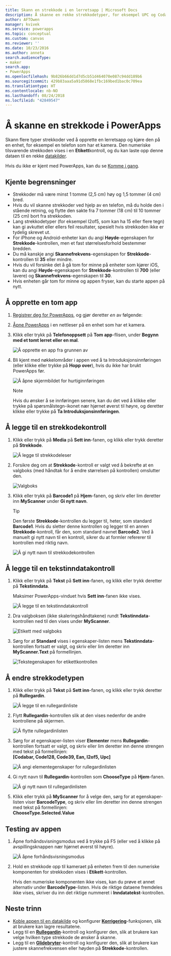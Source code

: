 ```yaml
---
title: Skann en strekkode i en lerretsapp | Microsoft Docs
description: Å skanne en rekke strekkodetyper, for eksempel UPC og Codabar
author: AFTOwen
manager: kvivek
ms.service: powerapps
ms.topic: conceptual
ms.custom: canvas
ms.reviewer: ''
ms.date: 10/23/2016
ms.author: anneta
search.audienceType:
- maker
search.app:
- PowerApps
ms.openlocfilehash: 9b826b66dd1d7d5cb51d464070e087c94dd189b6
ms.sourcegitcommit: 429b83aaa5a91d5868e1fbc169bed1bac0c709ea
ms.translationtype: HT
ms.contentlocale: nb-NO
ms.lasthandoff: 08/24/2018
ms.locfileid: "42849547"
---
```

# <a name="scan-a-barcode-in-powerapps"></a>Å skanne en strekkode i PowerApps

Skann flere typer strekkoder ved å opprette en lerretsapp og kjøre den på en enhet, for eksempel en telefon som har et kamera. Den numeriske tilsvarende strekkoden vises i en **Etikett**kontroll, og du kan laste opp denne dataen til en rekke [datakilder](connections-list.md).

Hvis du ikke er kjent med PowerApps, kan du se [Komme i gang](getting-started.md).

## <a name="known-limitations"></a>Kjente begrensninger

* Strekkoder må være minst 1 tomme (2,5 cm) høy og 1,5 tommer (4 cm) bred.
* Hvis du vil skanne strekkoder ved hjelp av en telefon, må du holde den i stående retning, og flytte den sakte fra 7 tommer (18 cm) til 10 tommer (25 cm) bort fra strekkoden.
* Lang strekkodetyper (for eksempel I2of5, som kan ha 15 eller flere tegn) kan gi avkuttet eller ellers feil resultater, spesielt hvis strekkoden ikke er tydelig skrevet ut.
* For iPhone og Android-enheter kan du angi **Høyde**-egenskapen for **Strekkode**-kontrollen, men et fast størrelsesforhold bestemmer bredden.
* Du må kanskje angi **Skannefrekvens**-egenskapen for **Strekkode**-kontrollen til **35** eller mindre.
* Hvis du vil forsinke det å gå tom for minne på enheter som kjører iOS, kan du angi **Høyde**-egenskapen for **Strekkode**-kontrollen til **700** (eller lavere) og **Skannefrekvens**-egenskapen til **30**.
* Hvis enheten går tom for minne og appen fryser, kan du starte appen på nytt.

## <a name="create-a-blank-app"></a>Å opprette en tom app
1. [Registrer deg for PowerApps](../signup-for-powerapps.md), og gjør deretter *en* av følgende:

2. [Åpne PowerApps](https://create.powerapps.com) i en nettleser på en enhet som har et kamera.

3. Klikk eller trykk på **Telefonoppsett** på **Tom app**-flisen, under **Begynn med et tomt lerret eller en mal**.

    ![Å opprette en app fra grunnen av](./media/scan-barcode/create-from-blank.png)

4. Bli kjent med nøkkelområder i appen ved å ta Introduksjonsinnføringen (eller klikke eller trykke på **Hopp over**), hvis du ikke har brukt PowerApps før.

    ![Å åpne skjermbildet for hurtiginnføringen](./media/scan-barcode/quick-tour.png)

    > [!NOTE]
   > Hvis du ønsker å se innføringen senere, kan du det ved å klikke eller trykke på spørsmålstegn-ikonet nær hjørnet øverst til høyre, og deretter klikke eller trykke på **Ta Introduksjonsinnføringen**.

## <a name="add-a-barcode-control"></a>Å legge til en strekkodekontroll
1. Klikk eller trykk på **Media** på **Sett inn**-fanen, og klikk eller trykk deretter på **Strekkode**.

    ![Å legge til strekkodeleser](./media/scan-barcode/add-scanner.png)

2. Forsikre deg om at **Strekkode**-kontroll er valgt ved å bekrefte at en valgboks (med håndtak for å endre størrelsen på kontrollen) omslutter den.

    ![Valgboks](./media/scan-barcode/selection-box.png)

3. Klikk eller trykk på **Barcode1** på **Hjem**-fanen, og skriv eller lim deretter inn **MyScanner** under **Gi nytt navn**.

    > [!TIP]
   > Den første **Strekkode**-kontrollen du legger til, heter, som standard **Barcode1**. Hvis du sletter denne kontrollen og legger til en annen **Strekkode**-kontroll, får den, som standard navnet **Barcode2**. Ved å manuelt gi nytt navn til en kontroll, sikrer du at formler refererer til kontrollen med riktig navn.

    ![Å gi nytt navn til strekkodekontrollen](./media/scan-barcode/rename-barcode.png)

## <a name="add-a-text-input-control"></a>Å legge til en tekstinndatakontroll
1. Klikk eller trykk på **Tekst** på **Sett inn**-fanen, og klikk eller trykk deretter på **Tekstinndata**.

    Maksimer PowerApps-vinduet hvis **Sett inn**-fanen ikke vises.

    ![Å legge til en tekstinndatakontroll](./media/scan-barcode/add-text-input.png)

2. Dra valgboksen (ikke skaleringshåndtakene) rundt **Tekstinndata**-kontrollen ned til den vises under **MyScanner**.

    ![Etikett med valgboks](./media/scan-barcode/move-input-text.png)

3. Sørg for at **Standard** vises i egenskaper-listen mens **Tekstinndata**-kontrollen fortsatt er valgt, og skriv eller lim deretter inn **MyScanner.Text** på formellinjen.

    ![Tekstegenskapen for etikettkontrollen](./media/scan-barcode/default-text.png)

## <a name="change-the-barcode-type"></a>Å endre strekkodetypen
1. Klikk eller trykk på **Tekst** på **Sett inn**-fanen, og klikk eller trykk deretter på **Rullegardin**.

    ![Å legge til en rullegardinliste](./media/scan-barcode/insert-dropdown.png)

2. Flytt **Rullegardin**-kontrollen slik at den vises nedenfor de andre kontrollene på skjermen.

    ![Å flytte rullegardinlisten](./media/scan-barcode/move-dropdown.png)

3. Sørg for at egenskaper-listen viser **Elementer** mens **Rullegardin**-kontrollen fortsatt er valgt, og skriv eller lim deretter inn denne strengen med tekst på formellinjen:<br>
    **[Codabar, Code128, Code39, Ean, I2of5, Upc]**

    ![Å angi elementegenskaper for rullegardinlisten](./media/scan-barcode/items-property.png)

4. Gi nytt navn til **Rullegardin**-kontrollen som **ChooseType** på **Hjem**-fanen.

    ![Å gi nytt navn til rullegardinlisten](./media/scan-barcode/rename-dropdown.png)

5. Klikk eller trykk på **MyScanner** for å velge den, sørg for at egenskaper-listen viser **BarcodeType**, og skriv eller lim deretter inn denne strengen med tekst på formellinjen:<br>
    **ChooseType.Selected.Value**

## <a name="test-the-app"></a>Testing av appen
1. Åpne forhåndsvisningsmodus ved å trykke på F5 (eller ved å klikke på avspillingsknappen nær hjørnet øverst til høyre).

    ![Å åpne forhåndsvisningsmodus](./media/scan-barcode/open-preview.png)

2. Hold en strekkode opp til kameraet på enheten frem til den numeriske komponenten for strekkoden vises i **Etikett**-kontrollen.

    Hvis den numeriske komponenten ikke vises, kan du prøve et annet alternativ under **BarcodeType**-listen. Hvis de riktige dataene fremdeles ikke vises, skriver du inn det riktige nummeret i **Inndatatekst**-kontrollen.

## <a name="next-steps"></a>Neste trinn
* [Koble appen til en datakilde](add-data-connection.md) og konfigurer  **[Korrigering](functions/function-patch.md)**-funksjonen, slik at brukere kan lagre resultatene.
* Legg til en **[Rullegardin](controls/control-drop-down.md)**-kontroll og konfigurer den, slik at brukere kan velge hvilken type strekkode de ønsker å skanne.
* Legg til en **[Glidebryter](controls/control-slider.md)**-kontroll og konfigurer den, slik at brukere kan justere skannefrekvensen eller høyden på **Strekkode**-kontrollen.

